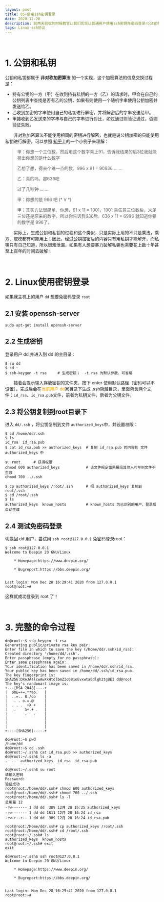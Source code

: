 ```yaml
---
layout: post
title: 05-使用ssh密钥登录
date: 2020-12-28
description: 前两天验收的时候教官让我们实现让普通用户使用ssh密钥免密码登录root的功能，琢磨了一段时间终于成功解决了这个问题，cheers！
tags: Linux ssh协议
---
```

<br>

# 1. 公钥和私钥

公钥和私钥都属于 **非对称加密算法** 的一个实现，这个加密算法的信息交换过程是：

- 持有公钥的一方（甲）在收到持有私钥的一方（乙）的请求时，甲会在自己的公钥列表中查找是否有乙的公钥，如果有则使用一个随机字串使用公钥加密并发送给乙。
- 乙收到加密的字串使用自己的私钥进行解密，并将解密后的字串发送给甲。
- 甲接收到乙发送来的字串与自己的字串进行对比，如过通过则验证通过，否则验证失败。

&emsp;&emsp;非对称加密算法不能使用相同的密钥进行解密，也就是说公钥加密的只能使用私钥进行解密。可以参照 [知乎](https://www.zhihu.com/question/33645891)上的一个小例子来理解：

> 甲：你想一个三位数，然后用这个数字乘上91，告诉我结果的后3位我就能猜出你想的是什么数字
>
> 乙想了想，得来个难一点的数，996 x 91 = 90636 ... ...
>
> 乙：真的吗，那636吧
>
> 过了几秒钟 ... ...
>
> 甲：你想的是 966 吧 (\* V \*)
>
> 甲：其实方法很简单，你想，91 x 11 = 1001，1001 乘任意三位数后，末尾三位还是原来的数字，所以你告诉我636后，636 x 11 = 6996 就知道你猜的数字是 996了。


&emsp;&emsp;实际上，生成公钥和私钥的过程和这个类似，只是实际上用的不只是乘法，乘方、取模都有可能用上！因此，经过公钥加密后的内容只有用私钥才能解开，而私钥只有自己知道，所以很难泄漏，如果有人想要暴力破解私钥也需要花上数十年甚至上百年的时间去破解！

<br>

# 2. Linux使用密钥登录

如果我主机上的用户 `dd` 想要免密码登录 `root`

## 2.1 安装  openssh-server

```shell
sudo apt-get install openssh-server
```

## 2.2 生成密钥

登录用户 dd 并进入到 dd 的主目录：

```shell
$ su dd
$ cd ~
$ ssh-keygen -t rsa     # 生成密钥；  -t rsa 为默认参数，可省略
```

&emsp;&emsp;接着会提示输入存放密钥的文件夹，按下 enter 使用默认路径（密码可以不设置）。完成后会在<font color=orange>当前用户 dd</font>家目录下生成 .ssh隐藏目录，里面包含两个文件：`id_rsa`、`id_rsa.pub`文件，前者为私钥文件，后者为公钥文件。

## 2.3 将公钥复制到root目录下

进入 `dd/.ssh` ，将公钥复制到文件 `authorized_keys`中，并设置权限：

```shell
$ cd /home/dd/.ssh
$ ls
id_rsa  id_rsa.pub
$ cat id_rsa.pub >> authorized_keys  # 复制 id_rsa.pub 的内容到 文件 authorized_keys 中

su root      # 获得权限
chmod 600 authorized_keys            # 该文件规定如果属组其他人可写则文件不生效
chmod 700 ../.ssh

$ cp authorized_keys /root/.ssh      # 把 authorized_keys 复制到 root/.ssh
$ cd /root/.ssh
$ ls
authorized_keys  known_hosts         # known_hosts 为已识别的用户，登录后自动生成
```

## 2.4 测试免密码登录

切换回 dd 用户，尝试用 `ssh root@127.0.0.1` 免密码登录root：

```shell
$ ssh root@127.0.0.1
Welcome to Deepin 20 GNU/Linux

    * Homepage:https://www.deepin.org/

    * Bugreport:https://bbs.deepin.org/


Last login: Mon Dec 28 16:29:41 2020 from 127.0.0.1
root@root:~#
```

这样就成功登录到 root 了！


<br>

# 3. 完整的命令过程
```shell
dd@root:~$ ssh-keygen -t rsa
Generating public/private rsa key pair.
Enter file in which to save the key (/home/dd/.ssh/id_rsa):
Created directory '/home/dd/.ssh'.
Enter passphrase (empty for no passphrase):
Enter same passphrase again:
Your identification has been saved in /home/dd/.ssh/id_rsa.
Your public key has been saved in /home/dd/.ssh/id_rsa.pub.
The key fingerprint is:
SHA256:DReJA4lcwAwXkHtdlbmZIc081oEvxwtaEdlgh2tgBEI dd@root
The key's randomart image is:
+---[RSA 2048]----+
|  oOE=+=.**%o.   |
|  ..=.. B./oo    |
|   . . o.=.@     |
|  . . .  +X +    |
|   .    S+.+ .   |
|        .   .    |
|                 |
|                 |
|                 |
+----[SHA256]-----+

dd@root:~$ pwd
/home/dd
dd@root:~$ cd .ssh
dd@root:~/.ssh$ cat id_rsa.pub >> authorized_keys
dd@root:~/.ssh$ ls -a
.  ..  authorized_keys  id_rsa  id_rsa.pub

dd@root:~/.ssh$ su root
请输入密码
Password:
验证成功
root@root:/home/dd/.ssh# chmod 600 authorized_keys
root@root:/home/dd/.ssh# chmod 700 ../.ssh
root@root:/home/dd/.ssh# ls -l
总用量 12
-rw------- 1 dd dd  389 12月 28 16:25 authorized_keys
-rw------- 1 dd dd 1811 12月 28 16:24 id_rsa
-rw-r--r-- 1 dd dd  389 12月 28 16:24 id_rsa.pub

root@root:/home/dd/.ssh# cp authorized_keys /root/.ssh
root@root:/home/dd/.ssh# cd /root/.ssh
root@root:~/.ssh# ls
authorized_keys  known_hosts
root@root:~/.ssh# exit
exit

dd@root:~/.ssh$ ssh root@127.0.0.1
Welcome to Deepin 20 GNU/Linux

    * Homepage:https://www.deepin.org/

    * Bugreport:https://bbs.deepin.org/


Last login: Mon Dec 28 16:29:41 2020 from 127.0.0.1
root@root:~#
```
